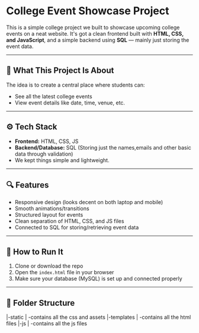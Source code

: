 # College Event Showcase Project

This is a simple college project we built to showcase upcoming college events on a neat website. It's got a clean frontend built with **HTML, CSS, and JavaScript**, and a simple backend using **SQL** — mainly just storing the event data.

---

## 📌 What This Project Is About

The idea is to create a central place where students can:

- See all the latest college events
- View event details like date, time, venue, etc.


---

## ⚙️ Tech Stack

- **Frontend:** HTML, CSS, JS
- **Backend/Database:** SQL (Storing just the names,emails and other basic data through validation)
- We kept things simple and lightweight.

---

## 🔍 Features

- Responsive design (looks decent on both laptop and mobile)
- Smooth animations/transitions
- Structured layout for events
- Clean separation of HTML, CSS, and JS files
- Connected to SQL for storing/retrieving event data

---

## 🚀 How to Run It

1. Clone or download the repo  
2. Open the `index.html` file in your browser  
3. Make sure your database (MySQL) is set up and connected properly  


---

## 📂 Folder Structure
|-static
|     -contains all the css and assets
|-templates
|     -contains all the html files
|-js
|     -contains all the js files
